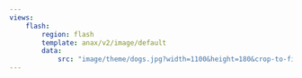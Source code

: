 ```yaml
---
views:
    flash:
        region: flash
        template: anax/v2/image/default
        data:
            src: "image/theme/dogs.jpg?width=1100&height=180&crop-to-fit&area=0,0,30,0"
---
```

